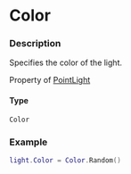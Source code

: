 # Color

### Description

Specifies the color of the light.

Property of [PointLight](/classes/Spotlight/)

#### Type

`Color`

### Example

```lua
light.Color = Color.Random()
```
